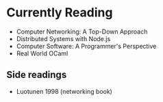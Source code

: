 # Currently Reading
- Computer Networking: A Top-Down Approach
- Distributed Systems with Node.js 
- Computer Software: A Programmer's Perspective
- Real World OCaml

## Side readings
* Luotunen 1998 (networking book)
